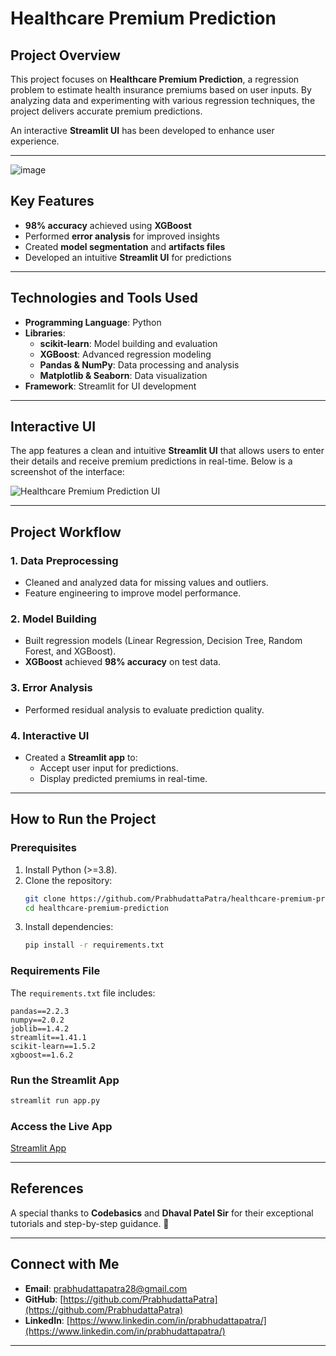 # Healthcare Premium Prediction

## Project Overview
This project focuses on **Healthcare Premium Prediction**, a regression problem to estimate health insurance premiums based on user inputs. By analyzing data and experimenting with various regression techniques, the project delivers accurate premium predictions. 

An interactive **Streamlit UI** has been developed to enhance user experience.

---

![image](https://github.com/user-attachments/assets/6a36f209-a9e6-4cc2-aeb4-762d93e5cb2e)

## Key Features
- **98% accuracy** achieved using **XGBoost**
- Performed **error analysis** for improved insights
- Created **model segmentation** and **artifacts files**
- Developed an intuitive **Streamlit UI** for predictions

---

## Technologies and Tools Used
- **Programming Language**: Python
- **Libraries**:
  - **scikit-learn**: Model building and evaluation
  - **XGBoost**: Advanced regression modeling
  - **Pandas & NumPy**: Data processing and analysis
  - **Matplotlib & Seaborn**: Data visualization
- **Framework**: Streamlit for UI development

---

## Interactive UI
The app features a clean and intuitive **Streamlit UI** that allows users to enter their details and receive premium predictions in real-time. Below is a screenshot of the interface:

![Healthcare Premium Prediction UI](./ui_screenshot.png)

---

## Project Workflow
### 1. Data Preprocessing
- Cleaned and analyzed data for missing values and outliers.
- Feature engineering to improve model performance.

### 2. Model Building
- Built regression models (Linear Regression, Decision Tree, Random Forest, and XGBoost).
- **XGBoost** achieved **98% accuracy** on test data.

### 3. Error Analysis
- Performed residual analysis to evaluate prediction quality.

### 4. Interactive UI
- Created a **Streamlit app** to:
  - Accept user input for predictions.
  - Display predicted premiums in real-time.

---

## How to Run the Project
### Prerequisites
1. Install Python (>=3.8).
2. Clone the repository:
   ```bash
   git clone https://github.com/PrabhudattaPatra/healthcare-premium-prediction.git
   cd healthcare-premium-prediction
   ```
3. Install dependencies:
   ```bash
   pip install -r requirements.txt
   ```

### Requirements File
The `requirements.txt` file includes:
```
pandas==2.2.3
numpy==2.0.2
joblib==1.4.2
streamlit==1.41.1
scikit-learn==1.5.2
xgboost==1.6.2
```

### Run the Streamlit App
```bash
streamlit run app.py
```

### Access the Live App
[Streamlit App](https://lnkd.in/gb54Vsnw)

---

## References
A special thanks to **Codebasics** and **Dhaval Patel Sir** for their exceptional tutorials and step-by-step guidance. 🙏

---

## Connect with Me
- **Email**: prabhudattapatra28@gmail.com
- **GitHub**: [https://github.com/PrabhudattaPatra](https://github.com/PrabhudattaPatra)
- **LinkedIn**: [https://www.linkedin.com/in/prabhudattapatra/](https://www.linkedin.com/in/prabhudattapatra/)

---


